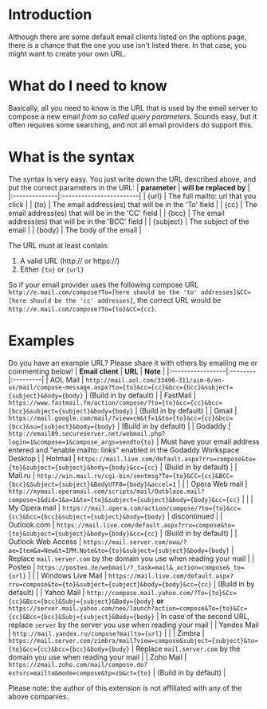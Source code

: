 # Introduction #

Although there are some default email clients listed on the options page, there is a chance that the one you use isn't listed there. In that case, you might want to create your own URL.

# What do I need to know #

Basically, all you need to know is the URL that is used by the email server to compose a new email _from so called query parameters_. Sounds easy, but it often requires some searching, and not all email providers do support this.

# What is the syntax #
The syntax is very easy. You just write down the URL described above, and put the correct parameters in the URL:
| **parameter** | **will be replaced by** |
|:--------------|:------------------------|
| {url}         | The full mailto: url that you click |
| {to}          | The email address(es) that will be in the 'To' field |
| {cc}          | The email address(es) that will be in the 'CC' field |
| {bcc}         | The email address(es) that will be in the 'BCC' field |
| {subject}     | The subject of the email |
| {body}        | The body of the email   |

The URL must at least contain:
  1. A valid URL (http:// or https://)
  1. Either `{to}` or `{url}`

So if your email provider uses the following compose URL
`http://e.mail.com/compose?To=[here should be the 'to' addresses]&CC=[here should be the 'cc' addresses]`, the correct URL would be
`http://e.mail.com/compose?To={to}&CC={cc}`.

# Examples #
Do you have an example URL? Please share it with others by emailing me or commenting below!
| **Email client** | **URL** | **Note** |
|:-----------------|:--------|:---------|
| AOL Mail         | `http://mail.aol.com/33490-311/aim-6/en-us/mail/compose-message.aspx?to={to}&cc={cc}&bcc={bcc}&subject={subject}&body={body}` | (Build in by default) |
| FastMail         | `https://www.fastmail.fm/action/compose/?to={to}&cc={cc}&bcc={bcc}&subject={subject}&body={body}` | (Build in by default) |
| Gmail            | `https://mail.google.com/mail/?view=cm&tf=1&to={to}&cc={cc}&bcc={bcc}&su={subject}&body={body}` | (Build in by default) |
| Godaddy          | `http://email09.secureserver.net/webmail.php?login=1&compose=1&compose_args=sendto{to}` | Must have your email address entered and "enable mailto: links" enabled in the Godaddy Workspace Desktop |
| Hotmail          | `https://mail.live.com/default.aspx?rru=compose&to={to}&subject={subject}&body={body}&cc={cc}` | (Build in by default) |
| Mail.ru          | `http://win.mail.ru/cgi-bin/sentmsg?To={to}&CC={cc}&BCC={bcc}&Subject={subject}&BodyUTF8={body}&accel=1` |          |
| Opera Web mail   | `http://mymail.operamail.com/scripts/mail/Outblaze.mail?compose=1&did=1&a=1&to={to}&subject={subject}&body={body}&cc={cc}` |          |
| My Opera mail    | `https://mail.opera.com/action/compose/?to={to}&cc={cc}&bcc={bcc}&subject={subject}&body={body}` | discontinued |
| Outlook.com      | `https://mail.live.com/default.aspx?rru=compose&to={to}&subject={subject}&body={body}&cc={cc}` | (Build in by default) |
| Outlook Web Access | `https://mail.server.com/owa/?ae=Item&a=New&t=IPM.Note&to={to}&subject={subject}&body={body}` | Replace `mail.server.com` by the domain you use when reading your mail |
| Posteo           | `https://posteo.de/webmail/?_task=mail&_action=compose&_to={url}` |          |
| Windows Live Mail | `https://mail.live.com/default.aspx?rru=compose&to={to}&subject={subject}&body={body}&cc={cc}` | (Build in by default) |
| Yahoo Mail       | `http://compose.mail.yahoo.com/?To={to}&Cc={cc}&Bcc={bcc}&Subj={subject}&Body={body}` **or** `https://server.mail.yahoo.com/neo/launch?action=compose&To={to}&Cc={cc}&Bcc={bcc}&Subj={subject}&Body={body}` | In case of the second URL, replace `server` by the server you use when reading your mail |
| Yandex Mail      | `http://mail.yandex.ru/compose?mailto={url}` |          |
| Zimbra           | `https://mail.server.com/zimbra/mail?view=compose&subject={subject}&to={to}&cc={cc}&bcc={bcc}&body={body}` | Replace `mail.server.com` by the domain you use when reading your mail |
| Zoho Mail        | `https://zmail.zoho.com/mail/compose.do?extsrc=mailto&mode=compose&tp=zb&ct={to}` | (Build in by default) |

Please note: the author of this extension is not affiliated with any of the above companies.
